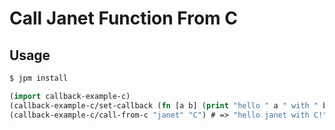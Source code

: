 # Call Janet Function From C

## Usage

```bash
$ jpm install
```

```clojure
(import callback-example-c)
(callback-example-c/set-callback (fn [a b] (print "hello " a " with " b "!")))
(callback-example-c/call-from-c "janet" "C") # => "hello janet with C!"
```